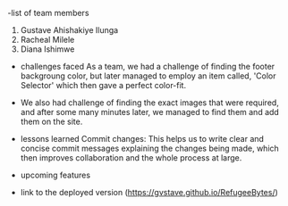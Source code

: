  -list of team members
 1. Gustave Ahishakiye Ilunga
 2. Racheal Milele
 3. Diana Ishimwe
    
- ⁠challenges faced
  As a team, we had a challenge of finding the footer backgroung color, but later managed to employ an item called, 'Color Selector' which then gave a perfect color-fit.

- We also had challenge of finding the exact images that were required, and after some many minutes later, we managed to find them and add them on the site.
  
- ⁠lessons learned
  Commit changes: This helps us to write clear and concise commit messages explaining the changes being made, which then improves collaboration and the whole process at large.
  
- ⁠upcoming features
  
- ⁠link to the deployed version (https://gvstave.github.io/RefugeeBytes/)
